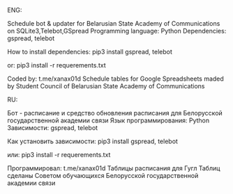 ENG:

Schedule bot & updater for Belarusian State Academy of Communications on SQLite3,Telebot,GSpread
Programming language: Python
Dependencies: gspread, telebot 

How to install dependencies: 
pip3 install gspread, telebot

or:
pip3 install -r requerements.txt 

Coded by: t.me/xanax01d
Schedule tables for Google Spreadsheets maded by Student Council of Belarusian State Academy of Communications

RU:

Бот - расписание и средство обновления расписания для Белорусской государственной академии связи
Язык программирования: Python
Зависимости: gspread, telebot

Как установить зависимости:
pip3 install gspread, telebot

или:
pip3 install -r requerements.txt 

Программировал: t.me/xanax01d
Таблицы расписания для Гугл Таблиц сделаны Советом обучающихся Белорусской государственной академии связи

